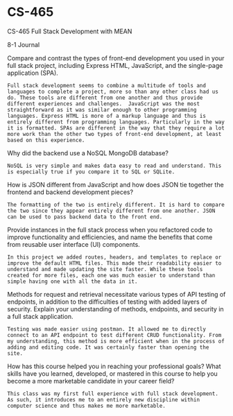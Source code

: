 # CS-465
CS-465 Full Stack Development with MEAN


8-1 Journal


Compare and contrast the types of front-end development you used in your full stack project, including Express HTML, JavaScript, and the single-page application (SPA).
	
	Full stack development seems to combine a multitude of tools and languages to complete a project, more so than any other class had us do. These tools are different from one another and thus provide different experiences and challenges.  JavaScript was the most straightforward as it was similar enough to other programming languages. Express HTML is more of a markup language and thus is entirely different from programming languages. Particularly in the way it is formatted. SPAs are different in the way that they require a lot more work than the other two types of front-end development, at least based on this experience.

Why did the backend use a NoSQL MongoDB database?

	NoSQL is very simple and makes data easy to read and understand. This is especially true if you compare it to SQL or SQLite. 


How is JSON different from JavaScript and how does JSON tie together the frontend and backend development pieces?

	The formatting of the two is entirely different. It is hard to compare the two since they appear entirely different from one another. JSON can be used to pass backend data to the front end.

Provide instances in the full stack process when you refactored code to improve functionality and efficiencies, and name the benefits that come from reusable user interface (UI) components.

	In this project we added routes, headers, and templates to replace or improve the default HTML files. This made their readability easier to understand and made updating the site faster. While these tools created for more files, each one was much easier to understand than simple having one with all the data in it. 
 

Methods for request and retrieval necessitate various types of API testing of endpoints, in addition to the difficulties of testing with added layers of security. Explain your understanding of methods, endpoints, and security in a full stack application.

	Testing was made easier using postman. It allowed me to directly connect to an API endpoint to test different CRUD functionality. From my understanding, this method is more efficient when in the process of adding and editing code. It was certainly faster than opening the site. 


How has this course helped you in reaching your professional goals? What skills have you learned, developed, or mastered in this course to help you become a more marketable candidate in your career field?

	This class was my first full experience with full stack development. As such, it introduces me to an entirely new discipline within computer science and thus makes me more marketable. 
	
